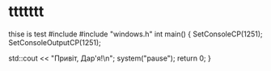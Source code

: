 # ttttttt
thise is test
#include <iostream>
#include "windows.h"
int main()
{
   SetConsoleCP(1251);
   SetConsoleOutputCP(1251);

   std::cout << "Привіт, Дар'я!\n";
   system("pause");
 return 0;
}
